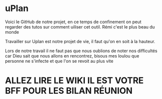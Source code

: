# uPlan
Voici le GitHub de notre projet, en ce temps de confinement on peut regarder des tutos sur comment uiliser cet outil.
Rémi c'est le plus beau du monde

Travailler sur Uplan est notre projet de vie, il faut qu'on en soit à la hauteur.

Lors de notre travail il ne faut pas que nous oublions de noter nos difficultés car Dieu sait que nous allons en rencontrez, bisous mes loulou que personne ne s'infecte et que l'on se revoit au plus vite

# ALLEZ LIRE LE WIKI IL EST VOTRE BFF POUR LES BILAN RÉUNION
